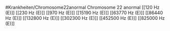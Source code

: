 #Krankheiten/Chromosome22anormal
Chromosome 22 anormal
[[120 Hz (E)]]
[[230 Hz (E)]]
[[970 Hz (E)]]
[[15190 Hz (E)]]
[[63770 Hz (E)]]
[[86440 Hz (E)]]
[[132800 Hz (E)]]
[[302300 Hz (E)]]
[[452500 Hz (E)]]
[[825000 Hz (E)]]